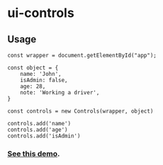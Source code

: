 # ui-controls

## **Usage**

```
const wrapper = document.getElementById("app");

const object = {
    name: 'John',
    isAdmin: false,
    age: 28,
    note: 'Working a driver',
}

const controls = new Controls(wrapper, object)

controls.add('name')
controls.add('age')
controls.add('isAdmin')
```

### [See this demo](https://maksimkunaev.github.io/ui-controls/).
